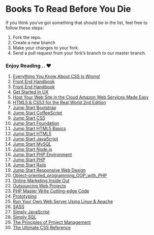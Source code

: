 # Books To Read Before You Die

If you think you’ve got something that should be in the list, feel free to follow these steps:

1. Fork the repo.
2. Create a new branch
3. Make your changes to your fork.
4. Send a pull request from your fork’s branch to our master branch.

### Enjoy Reading .. ♥

 1. [Everything You Know About CSS Is Wrong!](#)
 2. [Front End Handbook](#)
 3. [Front End Handbook](#)
 4. [Get Started In UX](#)
 5. [Host Your Web Site in the Cloud Amazon Web Services Made Easy](#)
 6. [HTML5 & CSS3 for the Real World 2nd Edition](#)
 7. [Jump Start Bootstrap](#)
 8. [Jump Start CoffeeScript](#)
 9. [Jump Start CSS](#)
 10. [Jump Start Foundation](#)
 11. [Jump Start HTML5 Basics](#)
 12. [Jump Start HTML5](#)
 13. [Jump Start JavaScript](#)
 14. [Jump Start MySQL](#)
 15. [Jump Start Node.js](#)
 16. [Jump Start PHP Environment](#)
 17. [Jump Start PHP](#)
 18. [Jump Start Rails](#)
 19. [Jump Start Responsive Web Design](#)
 20. [Object-oriented_programming_OOP_with_PHP](#)
 21. [Online Marketing Inside Out](#)
 22. [Outsourcing Web Projects](#)
 23. [PHP Master Write Cutting-edge Code](#)
 24. [Prototyping](#)
 25. [Run Your Own Web Server Using Linux & Apache](#)
 26. [SASS](#)
 27. [Simply JavaScript](#)
 28. [Simply SQL](#)
 28. [The Principles of Project Management](#)
 29. [The Ultimate CSS Reference](#)
 

